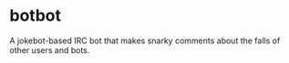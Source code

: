 # botbot
A jokebot-based IRC bot that makes snarky comments about the falls of other users and bots.
